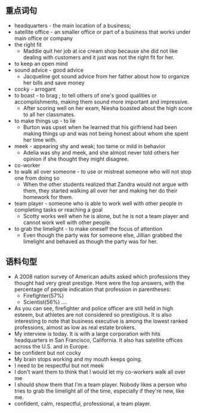 ## 重点词句
- headquarters - the main location of a business;
- satellite office - an smaller office or part of a business that works under main office or company
- the right fit
	- Maddie quit her job at ice cream shop because she did not like dealing with customers and it just was not the right fit for her.
- to keep an open mind
- sound advice - good advice
	- Jacqueline got sound advice from her father about how to organize her bills and save money
- cocky - arrogant
- to boast - to brag ; to tell others of one's good qualities or accomplishments, making them sound more important and impressive.
	- After scoring well on her exam, Niesha boasted about the high score to all her classmates.
- to make things up - to lie
	- Burton was upset when he learned that his girlfriend had been making things up and was not being honest about whom she spent her time with.
- meek - appearing shy and weak; too tame or mild in behavior
	- Adelia was shy and meek,  and she almost never told others her opinion if she thought they might disagree.
- co-worker
- to walk all over someone - to use  or mistreat someone who will not stop one from doing so
	- When the other students realized that Zandra would not argue with them, they started walking all over her and making her do their homework for them.
- team player - someone who is able to work well with other people in completing tasks or reaching a goal
	- Scotty works well when he is alone, but he is not a team player and cannot work well with other people.
- to grab the limelight - to make oneself the focus of attention
	- Even though the party was for someone else, Jillian grabbed the limelight and behaved as though the party was for her.
## 语料句型
- A 2008 nation survey of American adults asked which professions they thought had very great prestige. Here were the top answers, with the percentage of people indication that profession in parentheses:
	- Firefighter(57%)
	- Scientist(56%) ....
- As you can see, firefighter and police officer are still held in high esteem, but athletes are not  considered so prestigious. It is also interesting to note that business executive is among the lowest ranked professions, almost as low as real estate brokers.
- My interview is today. It is with a large corporation with hits headquarters in San Francisco, California. It also has satellite offices across the U.S. and in Europe.
- be confident but not cocky
- My brain stops working and my mouth keeps going.
- I need to be respectful but not meek
- I don't want them to think that I would let my co-workers walk all over me
- I should show them that I'm a team player. Nobody likes a person who tries to grab the limelight all of the time, especially if they're new, like me.
- confident, calm, respectful, professional, a team player.